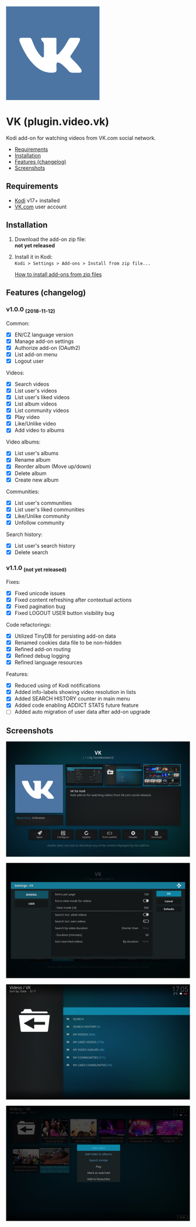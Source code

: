 ![Icon](./resources/icon.png)

# VK (plugin.video.vk)

Kodi add-on for watching videos from VK.com social network.

- [Requirements](#requirements)
- [Installation](#installation)
- [Features (changelog)](#features-changelog)
- [Screenshots](#screenshots)

## Requirements

- [Kodi](https://kodi.tv) v17+ installed
- [VK.com](https://vk.com) user account

## Installation

1. Download the add-on zip file:<br>
    **not yet released**
    <!--[plugin.video.vk-1.1.0.zip](https://github.com/tommistolercz/plugin.video.vk/releases/download/v1.1.0/plugin.video.vk-1.1.0.zip)-->
    
2. Install it in Kodi:<br>
    `Kodi > Settings > Add-ons > Install from zip file...`

    [How to install add-ons from zip files](https://kodi.wiki/view/HOW-TO:Install_add-ons_from_zip_files)

## Features (changelog)

### v1.0.0 <sub>(2018-11-12)</sub>

Common:
- [x] EN/CZ language version
- [x] Manage add-on settings
- [x] Authorize add-on (OAuth2)
- [x] List add-on menu
- [x] Logout user

Videos:
- [x] Search videos
- [x] List user's videos
- [x] List user's liked videos
- [x] List album videos
- [x] List community videos
- [x] Play video
- [x] Like/Unlike video
- [x] Add video to albums

Video albums:
- [x] List user's albums
- [x] Rename album
- [x] Reorder album (Move up/down)
- [x] Delete album
- [x] Create new album

Communities:
- [x] List user's communities
- [x] List user's liked communities
- [x] Like/Unlike community
- [x] Unfollow community

Search history:
- [x] List user's search history
- [x] Delete search

### v1.1.0 <sub>(not yet released)</sub>

Fixes:
- [x] Fixed unicode issues
- [x] Fixed content refreshing after contextual actions
- [x] Fixed pagination bug
- [x] Fixed LOGOUT USER button visibility bug

Code refactorings:
- [x] Utilized TinyDB for persisting add-on data
- [x] Renamed cookies data file to be non-hidden
- [x] Refined add-on routing
- [x] Refined debug logging
- [x] Refined language resources

Features:
- [x] Reduced using of Kodi notifications
- [x] Added info-labels showing video resolution in lists
- [x] Added SEARCH HISTORY counter in main menu
- [x] Added code enabling ADDICT STATS future feature
- [ ] Added auto migration of user data after add-on upgrade

## Screenshots

![Screenshot 1](./resources/media/screenshot1.jpg)

![Screenshot 2](./resources/media/screenshot2.jpg)

![Screenshot 3](./resources/media/screenshot3.jpg)

![Screenshot 4](./resources/media/screenshot4.jpg)
